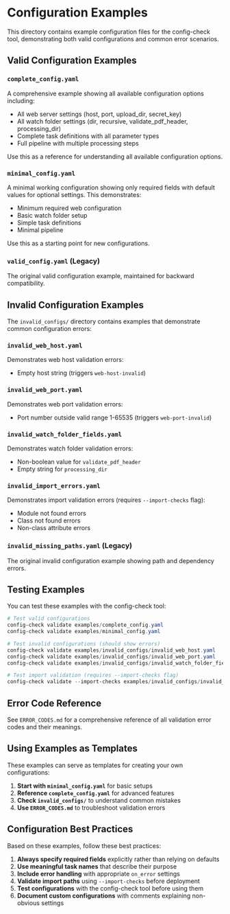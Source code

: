 # Configuration Examples

This directory contains example configuration files for the config-check tool, demonstrating both valid configurations and common error scenarios.

## Valid Configuration Examples

### `complete_config.yaml`
A comprehensive example showing all available configuration options including:
- All web server settings (host, port, upload_dir, secret_key)
- All watch folder settings (dir, recursive, validate_pdf_header, processing_dir)
- Complete task definitions with all parameter types
- Full pipeline with multiple processing steps

Use this as a reference for understanding all available configuration options.

### `minimal_config.yaml`
A minimal working configuration showing only required fields with default values for optional settings. This demonstrates:
- Minimum required web configuration
- Basic watch folder setup
- Simple task definitions
- Minimal pipeline

Use this as a starting point for new configurations.

### `valid_config.yaml` (Legacy)
The original valid configuration example, maintained for backward compatibility.

## Invalid Configuration Examples

The `invalid_configs/` directory contains examples that demonstrate common configuration errors:

### `invalid_web_host.yaml`
Demonstrates web host validation errors:
- Empty host string (triggers `web-host-invalid`)

### `invalid_web_port.yaml`
Demonstrates web port validation errors:
- Port number outside valid range 1-65535 (triggers `web-port-invalid`)

### `invalid_watch_folder_fields.yaml`
Demonstrates watch folder validation errors:
- Non-boolean value for `validate_pdf_header`
- Empty string for `processing_dir`

### `invalid_import_errors.yaml`
Demonstrates import validation errors (requires `--import-checks` flag):
- Module not found errors
- Class not found errors
- Non-class attribute errors

### `invalid_missing_paths.yaml` (Legacy)
The original invalid configuration example showing path and dependency errors.

## Testing Examples

You can test these examples with the config-check tool:

```powershell
# Test valid configurations
config-check validate examples/complete_config.yaml
config-check validate examples/minimal_config.yaml

# Test invalid configurations (should show errors)
config-check validate examples/invalid_configs/invalid_web_host.yaml
config-check validate examples/invalid_configs/invalid_web_port.yaml
config-check validate examples/invalid_configs/invalid_watch_folder_fields.yaml

# Test import validation (requires --import-checks flag)
config-check validate --import-checks examples/invalid_configs/invalid_import_errors.yaml
```

## Error Code Reference

See `ERROR_CODES.md` for a comprehensive reference of all validation error codes and their meanings.

## Using Examples as Templates

These examples can serve as templates for creating your own configurations:

1. **Start with `minimal_config.yaml`** for basic setups
2. **Reference `complete_config.yaml`** for advanced features
3. **Check `invalid_configs/`** to understand common mistakes
4. **Use `ERROR_CODES.md`** to troubleshoot validation errors

## Configuration Best Practices

Based on these examples, follow these best practices:

1. **Always specify required fields** explicitly rather than relying on defaults
2. **Use meaningful task names** that describe their purpose
3. **Include error handling** with appropriate `on_error` settings
4. **Validate import paths** using `--import-checks` before deployment
5. **Test configurations** with the config-check tool before using them
6. **Document custom configurations** with comments explaining non-obvious settings